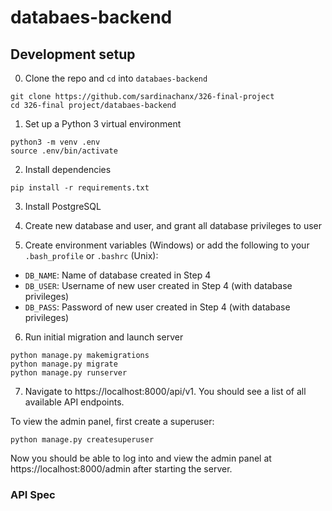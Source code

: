 # databaes-backend 

## Development setup 

0. Clone the repo and `cd` into `databaes-backend`
```
git clone https://github.com/sardinachanx/326-final-project
cd 326-final project/databaes-backend
```

1. Set up a Python 3 virtual environment
```
python3 -m venv .env
source .env/bin/activate
```

2. Install dependencies
```
pip install -r requirements.txt
```

3. Install PostgreSQL

4. Create new database and user, and grant all database privileges to user

5. Create environment variables (Windows) or add the following to your `.bash_profile` or `.bashrc` (Unix):
- `DB_NAME`: Name of database created in Step 4
- `DB_USER`: Username of new user created in Step 4 (with database privileges)
- `DB_PASS`: Password of new user created in Step 4 (with database privileges) 

6. Run initial migration and launch server
```
python manage.py makemigrations
python manage.py migrate
python manage.py runserver
``` 

7. Navigate to https://localhost:8000/api/v1. You should see a list of all available API endpoints. 

To view the admin panel, first create a superuser:
``` 
python manage.py createsuperuser
``` 

Now you should be able to log into and view the admin panel at https://localhost:8000/admin after starting the server. 

### API Spec
